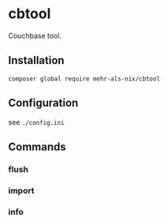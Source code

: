 # cbtool

Couchbase tool.

## Installation

```
composer global require mehr-als-nix/cbtool
```

## Configuration

see `./config.ini`

## Commands

### flush

### import

### info
